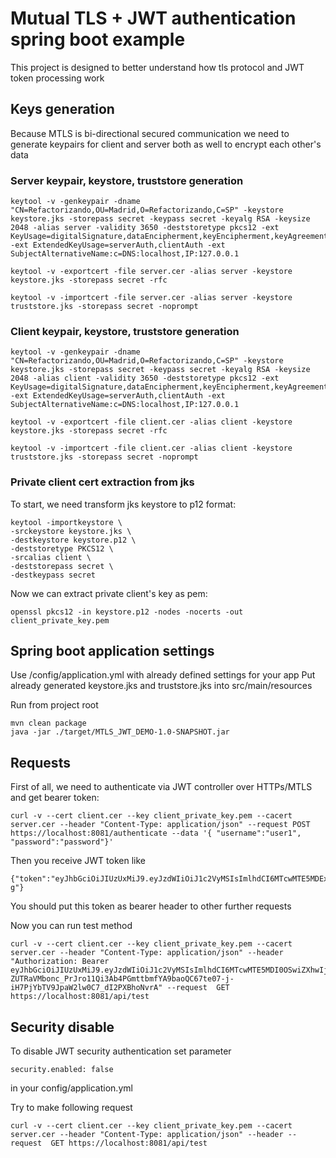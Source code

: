 # Mutual TLS + JWT authentication spring boot example

This project is designed to better understand how tls protocol and JWT token processing work

## Keys generation

Because MTLS is bi-directional secured communication 
we need to generate keypairs for client and server both as well to encrypt each other's data

### Server keypair, keystore, truststore generation

    keytool -v -genkeypair -dname "CN=Refactorizando,OU=Madrid,O=Refactorizando,C=SP" -keystore keystore.jks -storepass secret -keypass secret -keyalg RSA -keysize 2048 -alias server -validity 3650 -deststoretype pkcs12 -ext KeyUsage=digitalSignature,dataEncipherment,keyEncipherment,keyAgreement -ext ExtendedKeyUsage=serverAuth,clientAuth -ext SubjectAlternativeName:c=DNS:localhost,IP:127.0.0.1

    keytool -v -exportcert -file server.cer -alias server -keystore keystore.jks -storepass secret -rfc

    keytool -v -importcert -file server.cer -alias server -keystore truststore.jks -storepass secret -noprompt

### Client keypair, keystore, truststore generation 

    keytool -v -genkeypair -dname "CN=Refactorizando,OU=Madrid,O=Refactorizando,C=SP" -keystore keystore.jks -storepass secret -keypass secret -keyalg RSA -keysize 2048 -alias client -validity 3650 -deststoretype pkcs12 -ext KeyUsage=digitalSignature,dataEncipherment,keyEncipherment,keyAgreement -ext ExtendedKeyUsage=serverAuth,clientAuth -ext SubjectAlternativeName:c=DNS:localhost,IP:127.0.0.1

    keytool -v -exportcert -file client.cer -alias client -keystore keystore.jks -storepass secret -rfc

    keytool -v -importcert -file client.cer -alias client -keystore truststore.jks -storepass secret -noprompt

### Private client cert extraction from jks 

To start, we need transform jks keystore to p12 format:

    keytool -importkeystore \
    -srckeystore keystore.jks \
    -destkeystore keystore.p12 \
    -deststoretype PKCS12 \
    -srcalias client \
    -deststorepass secret \
    -destkeypass secret

Now we can extract private client's key as pem:

    openssl pkcs12 -in keystore.p12 -nodes -nocerts -out client_private_key.pem

## Spring boot application settings

Use /config/application.yml with already defined settings for your app
Put already generated keystore.jks and truststore.jks into src/main/resources

Run from project root

    mvn clean package
    java -jar ./target/MTLS_JWT_DEMO-1.0-SNAPSHOT.jar


## Requests

First of all, we need to authenticate via JWT controller over HTTPs/MTLS and get bearer token:

    curl -v --cert client.cer --key client_private_key.pem --cacert server.cer --header "Content-Type: application/json" --request POST https://localhost:8081/authenticate --data '{ "username":"user1", "password":"password"}'  

Then you receive JWT token like
    
    {"token":"eyJhbGciOiJIUzUxMiJ9.eyJzdWIiOiJ1c2VyMSIsImlhdCI6MTcwMTE5MDExMCwiZXhwIjoxNzAxMjA4MTEwfQ.3VOYkN5JbaxX7sxY5WV0L0wiaWhdIaXvY8BIV6dIdxnOMmh9R0UDFUIXXu10rIPyTfZmbCIdNYd3b5aWNyGL-g"}


You should put this token as bearer header to other further requests

Now you can run test method

    curl -v --cert client.cer --key client_private_key.pem --cacert server.cer --header "Content-Type: application/json" --header "Authorization: Bearer eyJhbGciOiJIUzUxMiJ9.eyJzdWIiOiJ1c2VyMSIsImlhdCI6MTcwMTE5MDI0OSwiZXhwIjoxNzAxMjA4MjQ5fQ.Nx-ZUTRaVMbonc_PrJro11Qi3Ab4PGmttbmfYA9baoQC67te07-j-iH7PjYbTV9JpaW2lw0C7_dI2PXBhoNvrA" --request  GET https://localhost:8081/api/test 

## Security disable

To disable JWT security authentication set parameter

    security.enabled: false

in your config/application.yml

Try to make following request

    curl -v --cert client.cer --key client_private_key.pem --cacert server.cer --header "Content-Type: application/json" --header --request  GET https://localhost:8081/api/test 
